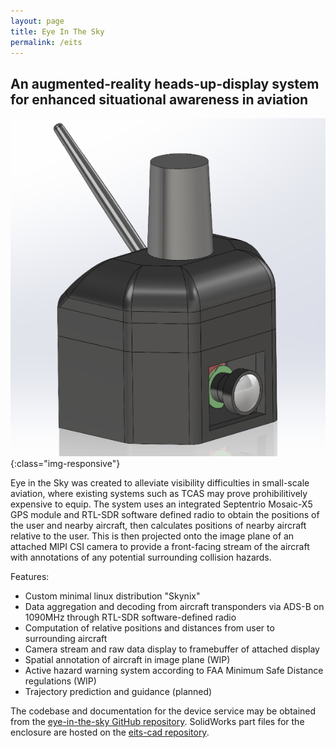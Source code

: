 ```yaml
---
layout: page
title: Eye In The Sky
permalink: /eits
---
```


## An augmented-reality heads-up-display system for enhanced situational awareness in aviation
![](/assets/system.png){:class="img-responsive"}

Eye in the Sky was created to alleviate visibility difficulties in small-scale aviation, where existing systems such as TCAS may prove prohibilitively expensive to equip.
The system uses an integrated Septentrio Mosaic-X5 GPS module and RTL-SDR software defined radio to obtain the positions of the user and nearby aircraft, then calculates positions of nearby aircraft relative to the user. This is then projected onto the image plane of an attached MIPI CSI camera to provide a front-facing stream of the aircraft with annotations of any potential surrounding collision hazards.


Features:
- Custom minimal linux distribution "Skynix"
- Data aggregation and decoding from aircraft transponders via ADS-B on 1090MHz through RTL-SDR software-defined radio
- Computation of relative positions and distances from user to surrounding aircraft
- Camera stream and raw data display to framebuffer of attached display
- Spatial annotation of aircraft in image plane (WIP)
- Active hazard warning system according to FAA Minimum Safe Distance regulations (WIP)
- Trajectory prediction and guidance (planned)


The codebase and documentation for the device service may be obtained from the [eye-in-the-sky GitHub repository](https://github.com/jklingspon/eye-in-the-sky/).
SolidWorks part files for the enclosure are hosted on the [eits-cad repository](https://github.com/jklingspon/eits-cad).
